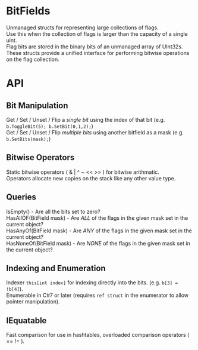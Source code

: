 # BitFields

Unmanaged structs for representing large collections of flags.<br>
Use this when the collection of flags is larger than the capacity of a single uint.<br>
Flag bits are stored in the binary bits of an unmanaged array of UInt32s.<br>
These structs provide a unified interface for performing bitwise operations on the flag collection.<br>

# API

## Bit Manipulation

Get / Set / Unset / Flip a _single bit_ using the index of that bit (e.g. `b.ToggleBit(5); b.SetBit(0,1,2);`)<br>
Get / Set / Unset / Flip _multiple bits_ using another bitfield as a mask (e.g. `b.SetBits(mask);`)<br>

## Bitwise Operators

Static bitwise operators ( & | ^ ~ << >> ) for bitwise arithmatic.<br>
Operators allocate new copies on the stack like any other value type.<br>

## Queries

IsEmpty() - Are all the bits set to zero?<br>
HasAllOF(BitField mask) - Are _ALL_ of the flags in the given mask set in the current object?<br>
HasAnyOf(BitField mask) - Are _ANY_ of the flags in the given mask set in the current object?<br>
HasNoneOf(BitField mask) - Are _NONE_ of the flags in the given mask set in the current object?<br>

## Indexing and Enumeration

Indexer `this[int index]` for indexing directly into the bits. (e.g. `b[3] = !b[4]`).<br>
Enumerable in C#7 or later (requires `ref struct` in the enumerator to allow pointer manipulation).<br>

## IEquatable

Fast comparison for use in hashtables, overloaded comparison operators ( == != ).<br>




